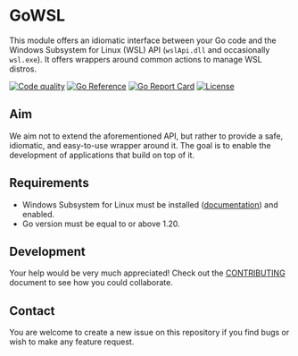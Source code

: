 # GoWSL
This module offers an idiomatic interface between your Go code and the Windows Subsystem for Linux (WSL) API (`wslApi.dll`  and occasionally `wsl.exe`). It offers wrappers around common actions to manage WSL distros.

[![Code quality](https://github.com/ubuntu/GoWSL/actions/workflows/qa-azure.yaml/badge.svg)](https://github.com/ubuntu/GoWSL/actions/workflows/qa-azure.yaml)
[![Go Reference](https://pkg.go.dev/badge/github.com/ubuntu/gowsl.svg)](https://pkg.go.dev/github.com/ubuntu/gowsl)
[![Go Report Card](https://goreportcard.com/badge/ubuntu/gowsl)](https://goreportcard.com/report/ubuntu/gowsl)
[![License](https://img.shields.io/badge/License-MIT-blue.svg)](https://github.com/ubuntu/gowsl/blob/main/LICENSE)

## Aim

We aim not to extend the aforementioned API, but rather to provide a safe, idiomatic, and easy-to-use wrapper around it. The goal is to enable the development of applications that build on top of it.

## Requirements

- Windows Subsystem for Linux must be installed ([documentation](https://learn.microsoft.com/en-us/windows/wsl/install)) and enabled.
- Go version must be equal to or above 1.20.

## Development

Your help would be very much appreciated! Check out the [CONTRIBUTING](./CONTRIBUTING.md) document to see how you could collaborate.

## Contact

You are welcome to create a new issue on this repository if you find bugs or wish to make any feature request.
